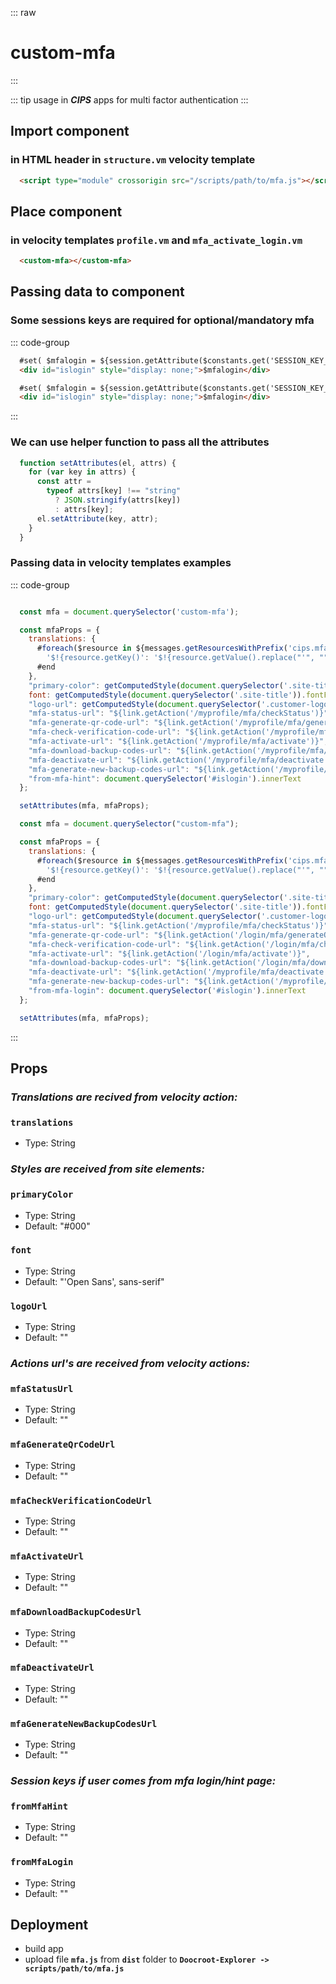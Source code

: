 ::: raw
<h1 class="heading">custom-mfa</h1>
:::

::: tip usage
in ***CIPS*** apps for multi factor authentication
:::

## Import component

### in HTML header in `structure.vm` velocity template

```html
  <script type="module" crossorigin src="/scripts/path/to/mfa.js"></script>

```

## Place component

### in velocity templates `profile.vm` and `mfa_activate_login.vm`

```html
  <custom-mfa></custom-mfa>
```

## Passing data to component

### Some sessions keys are required for optional/mandatory mfa

::: code-group

```html [mfa_activate_login.vm]
  #set( $mfalogin = ${session.getAttribute($constants.get('SESSION_KEY_MULTIFACTOR_AUTHENTICATION_ACTIVATION_REQUIRED'))} )
  <div id="islogin" style="display: none;">$mfalogin</div>
```

```html [profile.vm]
  #set( $mfalogin = ${session.getAttribute($constants.get('SESSION_KEY_MULTIFACTOR_AUTHENTICATION_ACTIVATION_AFTER_LOGIN'))} )
  <div id="islogin" style="display: none;">$mfalogin</div>
```

:::

### We can use helper function to pass all the attributes

```js
  function setAttributes(el, attrs) {
    for (var key in attrs) {
      const attr =
        typeof attrs[key] !== "string"
          ? JSON.stringify(attrs[key])
          : attrs[key];
      el.setAttribute(key, attr);
    }
  }
```

### Passing data in velocity templates examples

::: code-group

```js [profile.vm]

  const mfa = document.querySelector('custom-mfa');

  const mfaProps = {
    translations: {
      #foreach($resource in ${messages.getResourcesWithPrefix('cips.mfa')})
        '$!{resource.getKey()': '$!{resource.getValue().replace("'", "")}',
      #end
    },
    "primary-color": getComputedStyle(document.querySelector('.site-title')).color,
    font: getComputedStyle(document.querySelector('.site-title')).fontFamily,
    "logo-url": getComputedStyle(document.querySelector('.customer-logo-frame > a')).backgroundImage,
    "mfa-status-url": "${link.getAction('/myprofile/mfa/checkStatus')}",
    "mfa-generate-qr-code-url": "${link.getAction('/myprofile/mfa/generateQrCode')}",
    "mfa-check-verification-code-url": "${link.getAction('/myprofile/mfa/checkVerificationCode')}",
    "mfa-activate-url": "${link.getAction('/myprofile/mfa/activate')}",
    "mfa-download-backup-codes-url": "${link.getAction('/myprofile/mfa/downloadBackupCodes')}",
    "mfa-deactivate-url": "${link.getAction('/myprofile/mfa/deactivate')}",
    "mfa-generate-new-backup-codes-url": "${link.getAction('/myprofile/mfa/generateNewBackupCodes')}",
    "from-mfa-hint": document.querySelector('#islogin').innerText
  };

  setAttributes(mfa, mfaProps);
```

```js [mfa_activate_login.vm]
  const mfa = document.querySelector("custom-mfa");

  const mfaProps = {
    translations: {
      #foreach($resource in ${messages.getResourcesWithPrefix('cips.mfa')})
        '$!{resource.getKey()': '$!{resource.getValue().replace("'", "")}',
      #end
    },
    "primary-color": getComputedStyle(document.querySelector('.site-title')).color,
    font: getComputedStyle(document.querySelector('.site-title')).fontFamily,
    "logo-url": getComputedStyle(document.querySelector('.customer-logo-frame > a')).backgroundImage,
    "mfa-status-url": "${link.getAction('/myprofile/mfa/checkStatus')}",
    "mfa-generate-qr-code-url": "${link.getAction('/login/mfa/generateQrCode')}",
    "mfa-check-verification-code-url": "${link.getAction('/login/mfa/checkVerificationCode')}",
    "mfa-activate-url": "${link.getAction('/login/mfa/activate')}",
    "mfa-download-backup-codes-url": "${link.getAction('/login/mfa/downloadBackupCodes')}",
    "mfa-deactivate-url": "${link.getAction('/myprofile/mfa/deactivate')}",
    "mfa-generate-new-backup-codes-url": "${link.getAction('/myprofile/mfa/generateNewBackupCodes')}",
    "from-mfa-login": document.querySelector('#islogin').innerText
  };

  setAttributes(mfa, mfaProps);
```

:::

## Props

### ***Translations are recived from velocity action:***

### **`translations`**

- Type: String

### ***Styles are received from site elements:***

### **`primaryColor`**

- Type: String
- Default: "#000"

### **`font`**

- Type: String
- Default: "'Open Sans', sans-serif"

### **`logoUrl`**

- Type: String
- Default: ""

### ***Actions url's are received from velocity actions:***

### **`mfaStatusUrl`**

- Type: String
- Default: ""

### **`mfaGenerateQrCodeUrl`**

- Type: String
- Default: ""

### **`mfaCheckVerificationCodeUrl`**

- Type: String
- Default: ""

### **`mfaActivateUrl`**

- Type: String
- Default: ""

### **`mfaDownloadBackupCodesUrl`**

- Type: String
- Default: ""

### **`mfaDeactivateUrl`**

- Type: String
- Default: ""

### **`mfaGenerateNewBackupCodesUrl`**

- Type: String
- Default: ""

### ***Session keys if user comes from mfa login/hint page:***

### **`fromMfaHint`**

- Type: String
- Default: ""

### **`fromMfaLogin`**

- Type: String
- Default: ""

## Deployment

- build app
- upload file **`mfa.js`** from **`dist`** folder to **`Doocroot-Explorer -> scripts/path/to/mfa.js`**
